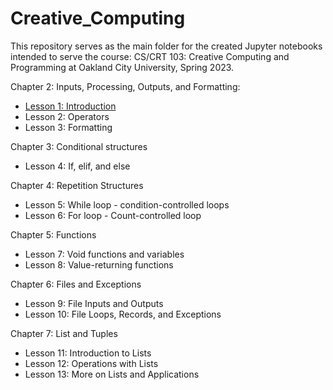 # Creative_Computing

This repository serves as the main folder for the created Jupyter notebooks intended to serve the course: CS/CRT 103: Creative Computing and Programming at Oakland City University, Spring 2023.

Chapter 2: Inputs, Processing, Outputs, and Formatting:
  * [Lesson 1: Introduction](https://github.com/hewp84/Creative_Computing/blob/main/Lesson_1.ipynb)
  * Lesson 2: Operators
  * Lesson 3: Formatting

Chapter 3: Conditional structures
  * Lesson 4: If, elif, and else

Chapter 4: Repetition Structures
  * Lesson 5: While loop - condition-controlled loops
  * Lesson 6: For loop - Count-controlled loop
 
 Chapter 5: Functions
  * Lesson 7: Void functions and variables
  * Lesson 8: Value-returning functions
  
  Chapter 6: Files and Exceptions
  * Lesson 9: File Inputs and Outputs
  * Lesson 10: File Loops, Records, and Exceptions
  
  Chapter 7: List and Tuples
  * Lesson 11: Introduction to Lists
  * Lesson 12: Operations with Lists
  * Lesson 13: More on Lists and Applications
